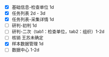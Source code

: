 - [x] 基础信息-检查单位 1d
- [x] 任务列表  2d - 3d
- [x] 任务列表-采集详情 1d
- [ ] 研判-初判 1d
- [ ] 研判-二次（tab1：检查单位，tab2：组织）1-2d
- [ ] 核销 王苏未确定
- [x] 样本数据管理 1d
- [ ] 数据中心 1-2d